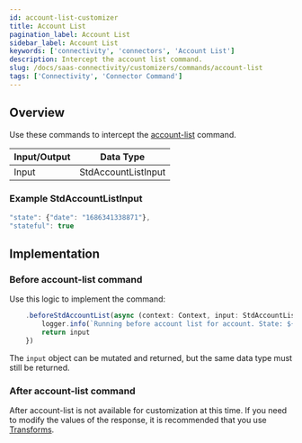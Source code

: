```yaml
---
id: account-list-customizer
title: Account List
pagination_label: Account List
sidebar_label: Account List
keywords: ['connectivity', 'connectors', 'Account List']
description: Intercept the account list command.
slug: /docs/saas-connectivity/customizers/commands/account-list
tags: ['Connectivity', 'Connector Command']
---
```


## Overview

Use these commands to intercept the [account-list](../../commands/account-list) command.


| Input/Output |      Data Type       |
| :----------- | :------------------: |
| Input        | StdAccountListInput  |

### Example StdAccountListInput

```javascript
"state": {"date": "1686341338871"},
"stateful": true
```
## Implementation

### Before account-list command

Use this logic to implement the command: 

```javascript
    .beforeStdAccountList(async (context: Context, input: StdAccountListInput) => {
        logger.info(`Running before account list for account. State: ${input.state}`)
        return input
    })
```
The `input` object can be mutated and returned, but the same data type must still be returned.

### After account-list command

After account-list is not available for customization at this time. If you need to modify the values of the response, it is recommended that you use [Transforms](https://developer.sailpoint.com/idn/docs/transforms/).